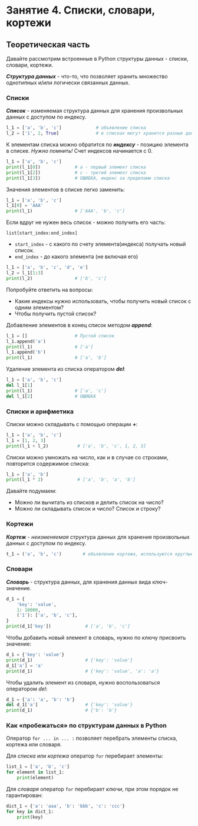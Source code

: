 # Занятие 4. Списки, словари, кортежи

## Теоретическая часть

Давайте рассмотрим встроенные в Python структуры данных - списки, словари, кортежи.

*__Структура данных__* - что-то, что позволяет хранить множество однотипных и/или логически связанных данных.

### Списки

*__Список__* - изменяемая структура данных для хранения произвольных данных с доступом по индексу.

```Python
l_1 = ['a', 'b', 'c']             # объявление списка
l_2 = ['1', 2, True]              # в списках могут хранится разные данные
```

К элементам списка можно обратится по __*индексу*__ - позицию элемента в списке. *Нужно помнить!* Счет индексов начинается с 0.

```Python
l_1 = ['a', 'b', 'c']
print(l_1[0])             # a - первый элемент списка
print(l_1[2])             # с - третий элемент списка
print(l_1[3])             # ОШИБКА, индекс за пределами списка
```

Значения элементов в списке легко заменить:

```Python
l_1 = ['a', 'b', 'c']
l_1[0] = 'AAA'
print(l_1)                # ['AAA', 'b', 'c']
```

Если вдруг не нужен весь список - можно получить его часть:

`list[start_index:end_index]`

* `start_index` - с какого по счету элемента(индекса) получать новый список.
* `end_index` - до какого элемента (не включая его)

```Python
l_1 = ['a', 'b', 'c', 'd', 'e']
l_2 = l_1[1:3]
print(l_2)                # ['b', 'c']  
```

Попробуйте ответить на вопросы:

* Какие индексы нужно использовать, чтобы получить новый список с одним элементом?
* Чтобы получить пустой список?

Добавление элементов в конец список методом *__append__*:

```Python
l_1 = []                  # Пустой список
l_1.append('a')
print(l_1)                # ['a']
l_1.append('b')
print(l_1)                # ['a', 'b']  
```

Удаление элемента из списка оператором *__del__*:

```Python
l_1 = ['a', 'b', 'c']
del l_1[1]
print(l_1)                # ['a', 'c']
del l_1[2]                # ОШИБКА
```

### Списки и арифметика

Списки можно складывать с помощью операции *__+__*:

```Python
l_1 = ['a', 'b', 'c']
l_1 = [1, 2, 3]
print(l_1 + l_2)           # ['a', 'b', 'c', 1, 2, 3]
```

Списки можно умножать на число, как и в случае со строками, повторится содержимое списка:

```Python
l_1 = ['a', 'b']
print(l_1 * 2)             # ['a', 'b', 'a', 'b']
```

Давайте подумаем:

* Можно ли вычитать из списков и делить список на число?
* Можно ли складывать список и число? Список и строку?

### Кортежи

*__Кортеж__* - *неизменяемая* структура данных для хранения произвольных данных с доступом по индексу.

```Python
t_1 = ('a', 'b', 'c')        # объявление кортежа, используются круглые строки
```

### Словари

*__Словарь__* - структура данных, для хранения данных вида ключ-значение.

```Python
d_1 = {
    'key': 'value',
    1: 10000,
    ('1'): ['a', 'b', 'c'],
}
print(d_1['key'])             # ['a', 'b', 'c']
```

Чтобы добавить новый элемент в словарь, нужно по ключу присвоить значение:

```Python
d_1 = {'key': 'value'}
print(d_1)                    # {'key': 'value'}
d_1['a'] = 'a'
print(d_1)                    # {'key': 'value', 'a': 'a'}
```

Чтобы удалить элемент из словаря, нужно воспользоваться оператором *del*:

```Python
d_1 = {'a': 'a', 'b': 'b'}
del d_1['a']                  # {'key': 'value'}
print(d_1)                    # {'b': 'b'}
```

### Как «пробежаться» по структурам данных в Python

Оператор `for ... in ... :` позволяет перебрать элементы списка, кортежа или словаря.

Для *списка* или *кортежа* оператор `for` перебирает элементы:

```Python
list_1 = ['a', 'b', 'c']
for element in list_1:
    print(element)
```

Для *словаря* оператор `for` перебирает *ключи*, при этом порядок не гарантирован:

```Python
dict_1 = {'a': 'aaa', 'b': 'bbb', 'c': 'ccc'}
for key in dict_1:
    print(key)
```
